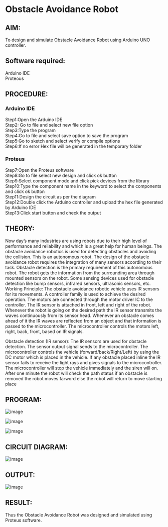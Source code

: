 # Obstacle Avoidance Robot

##  AIM:
To design and simulate Obstacle Avoidance Robot using Arduino UNO controller.

## Software required:
Arduino IDE </br>
Proteous

## PROCEDURE:
### Arduino IDE
Step1:Open the Arduino IDE </br>
Step2: Go to file and select new file option </br>
Step3:Type the program </br>
Step4:Go to file and select save option to save the program </br>
Step5:Go to sketch and select verify or compile options </br>
Step6:If no error Hex file will be generated in the temporary folder </br>
### Proteus
Step7:Open the Proteus software </br>
Step8:Go to file select new design and click ok button </br>
Step9:Select component mode and click pick devices from the library </br>
Step10:Type the component name in the keyword to select the components and click ok button </br>
Step11:Design the circuit as per the diagram </br>
Step12:Double click the Arduino controller and upload the hex file generated by Arduino IDE </br>
Step13:Click start button and check the output

## THEORY:

Now day’s many industries are using robots due to their high level of performance and reliability and which is a great help for human beings. The obstacle avoidance robotics is used for detecting obstacles and avoiding the collision. This is an autonomous robot. The design of the obstacle avoidance robot requires the integration of many sensors according to their task.
Obstacle detection is the primary requirement of this autonomous robot. The robot gets the information from the surrounding area through mounted sensors on the robot. Some sensing devices used for obstacle detection like bump sensors, infrared sensors, ultrasonic sensors, etc.
Working Principle:
The obstacle avoidance robotic vehicle uses IR sensors for its movements. A controller family is used to achieve the desired operation. The motors are connected through the motor driver IC to the controller. The IR sensor is attached in front, left and right of the robot. Whenever the robot is going on the desired path the IR sensor transmits the waves continuously from its sensor head. Whenever an obstacle comes ahead of it the IR waves are reflected from an object and that information is passed to the microcontroller. The microcontroller controls the motors left, right, back, front, based on IR signals. 

Obstacle detection (IR sensor):
The IR sensors are used for obstacle detection. The sensor output signal sends to the microcontroller. The microcontroller controls the vehicle (forward/back/Right/Left) by using the DC motor which is placed in the vehicle. If any obstacle placed inline the IR sensor fails to receive the light rays and gives signals to the microcontroller. The microcontroller will stop the vehicle immediately and the siren will on. After one minute the robot will check the path status if an obstacle is removed the robot moves farword else the robot will return to move starting place


## PROGRAM:

![image](https://github.com/Karthik2821/Avoidance-robot/assets/134921933/4e63a902-fd9c-4610-a205-a8b9df62b83b)

![image](https://github.com/Karthik2821/Avoidance-robot/assets/134921933/408caac6-d3ce-4b57-87cf-d376b8782408)

![image](https://github.com/Karthik2821/Avoidance-robot/assets/134921933/e85cb2f1-56a9-4ae1-9908-e9dc591cf993)




## CIRCUIT DIAGRAM:

![image](https://github.com/Karthik2821/Avoidance-robot/assets/134921933/4ed44d2d-d667-4dab-a569-e49a3d902342)




## OUTPUT:

![image](https://github.com/Karthik2821/Avoidance-robot/assets/134921933/e5233bf5-93ae-44f2-8dc9-2723faccf7bc)



## RESULT:
Thus the Obstacle Avoidance Robot was designed and simulated using Proteus software.
